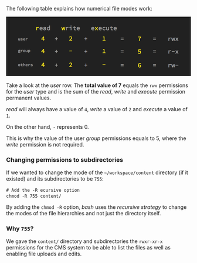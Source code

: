 The following table explains how numerical file modes work:

![chmod-modes](.guides/img/chmod-modes.png)

Take a look at the _user_ row. 
The __total value of 7__ equals the `rwx` permissions for the _user_ type and is the sum of the _read_, _write_ and _execute_ permission permanent values. 

_read_ will always have a value of `4`, _write_ a value of `2` and _execute_ a value of `1`.

On the other hand, `-` represents 0.

This is why the value of the user _group_ permissions equals to 5, where the _write_ permission is not required.

### Changing permissions to subdirectories

If we wanted to change the mode of the `~/workspace/content` directory (if it existed) and its subdirectories to be `755`:

```
# Add the -R ecursive option
chmod -R 755 content/
```

By adding the `chmod -R` option, _bash_ uses the _recursive strategy_ to change the modes of the file hierarchies and not just the directory itself. 

### Why `755`?

We gave the `content/` directory and subdirectories the `rwxr-xr-x` permissions for the CMS system to be able to list the files as well as enabling file uploads and edits. 